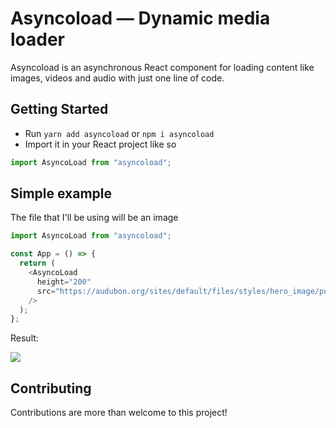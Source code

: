 # Asyncoload — Dynamic media loader

Asyncoload is an asynchronous React component for loading content like images, videos and audio with just one line of code.

## Getting Started

- Run `yarn add asyncoload` or `npm i asyncoload`
- Import it in your React project like so

```js
import AsyncoLoad from "asyncoload";
```

## Simple example

The file that I'll be using will be an image

```js
import AsyncoLoad from "asyncoload";

const App = () => {
  return (
    <AsyncoLoad
      height="200"
      src="https://audubon.org/sites/default/files/styles/hero_image/public/Hummingbird_Hero_Roger_Levien.jpeg"
    />
  );
};
```

Result:

<img
src="https://i.imgur.com/WeY2nPG.png"
/>

## Contributing

Contributions are more than welcome to this project!
